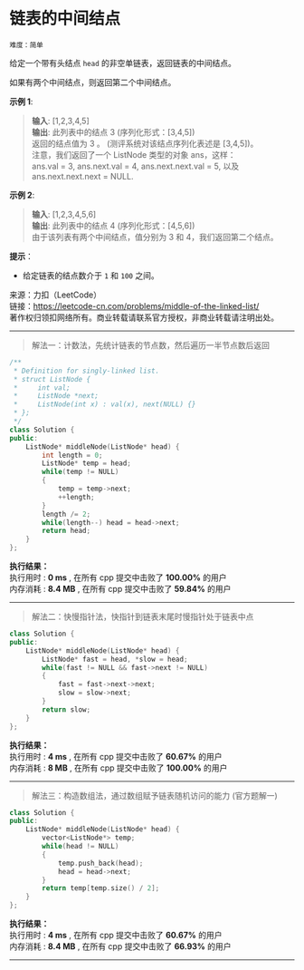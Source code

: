 # 链表的中间结点 #  
`难度：简单` 

给定一个带有头结点 `head` 的非空单链表，返回链表的中间结点。  

如果有两个中间结点，则返回第二个中间结点。  

**示例 1**:  
>**输入**: [1,2,3,4,5]  
>**输出**: 此列表中的结点 3 (序列化形式：[3,4,5])  
>返回的结点值为 3 。 (测评系统对该结点序列化表述是 [3,4,5])。  
>注意，我们返回了一个 ListNode 类型的对象 ans，这样：  
>ans.val = 3, ans.next.val = 4, ans.next.next.val = 5, 以及 ans.next.next.next = NULL.  

**示例 2**:  
>**输入**: [1,2,3,4,5,6]  
>**输出**: 此列表中的结点 4 (序列化形式：[4,5,6])  
>由于该列表有两个中间结点，值分别为 3 和 4，我们返回第二个结点。  

**提示**：  
- 给定链表的结点数介于 `1` 和 `100` 之间。  

来源：力扣（LeetCode）  
链接：https://leetcode-cn.com/problems/middle-of-the-linked-list/  
著作权归领扣网络所有。商业转载请联系官方授权，非商业转载请注明出处。  

---  
>解法一：计数法，先统计链表的节点数，然后遍历一半节点数后返回  

```C++  
/**
 * Definition for singly-linked list.
 * struct ListNode {
 *     int val;
 *     ListNode *next;
 *     ListNode(int x) : val(x), next(NULL) {}
 * };
 */
class Solution {
public:
    ListNode* middleNode(ListNode* head) {
        int length = 0;
        ListNode* temp = head;
        while(temp != NULL)
        {
            temp = temp->next;
            ++length;
        }
        length /= 2;
        while(length--) head = head->next;
        return head;
    }
};
```  

**执行结果：**  
执行用时 : **0 ms** , 在所有 cpp 提交中击败了 **100.00%** 的用户  
内存消耗 : **8.4 MB** , 在所有 cpp 提交中击败了 **59.84%** 的用户  

---  
>解法二：快慢指针法，快指针到链表末尾时慢指针处于链表中点  

```C++  
class Solution {
public:
    ListNode* middleNode(ListNode* head) {
        ListNode* fast = head, *slow = head;
        while(fast != NULL && fast->next != NULL)
        {
            fast = fast->next->next;
            slow = slow->next;
        }
        return slow;
    }
};
```  

**执行结果：**  
执行用时 : **4 ms** , 在所有 cpp 提交中击败了 **60.67%** 的用户  
内存消耗 : **8 MB** , 在所有 cpp 提交中击败了 **100.00%** 的用户  

---  
>解法三：构造数组法，通过数组赋予链表随机访问的能力 (官方题解一)  

```C++  
class Solution {
public:
    ListNode* middleNode(ListNode* head) {
        vector<ListNode*> temp;
        while(head != NULL)
        {
            temp.push_back(head);
            head = head->next;
        }
        return temp[temp.size() / 2];
    }
};
```  

**执行结果：**  
执行用时 : **4 ms** , 在所有 cpp 提交中击败了 **60.67%** 的用户  
内存消耗 : **8.4 MB** , 在所有 cpp 提交中击败了 **66.93%** 的用户  

---  